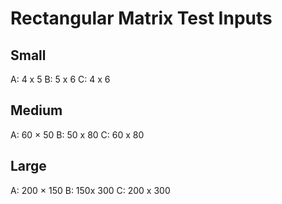 
# Rectangular Matrix Test Inputs

## Small
A: 4 x 5
B: 5 x 6
C: 4 x 6

## Medium
A: 60 × 50
B: 50 x 80
C: 60 x 80

## Large
A: 200 × 150
B: 150x 300
C: 200 x 300
